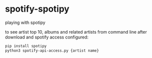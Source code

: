 # spotify-spotipy
playing with spotipy



to see artist top 10, albums and related artists from command line after download and spotify access configured:

```bash
pip install spotipy
python3 spotify-api-access.py {artist name}
```
